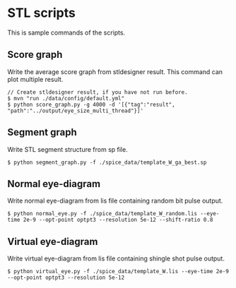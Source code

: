 # STL scripts

This is sample commands of the scripts.

## Score graph

Write the average score graph from stldesigner result. This command can plot multiple result.

```
// Create stldesigner result, if you have not run before.
$ mvn "run ./data/config/default.yml"
$ python score_graph.py -g 4000 -d '[{"tag":"result", "path":"../output/eye_size_multi_thread"}]'
```

## Segment graph

Write STL segment structure from sp file.

```
$ python segment_graph.py -f ./spice_data/template_W_ga_best.sp
```

## Normal eye-diagram

Write normal eye-diagram from lis file containing random bit pulse output.

```
$ python normal_eye.py -f ./spice_data/template_W_random.lis --eye-time 2e-9 --opt-point optpt3 --resolution 5e-12 --shift-ratio 0.8
```

## Virtual eye-diagram

Write virtual eye-diagram from lis file containing shingle shot pulse output.

```
$ python virtual_eye.py -f ./spice_data/template_W.lis --eye-time 2e-9 --opt-point optpt3 --resolution 5e-12                       
```
